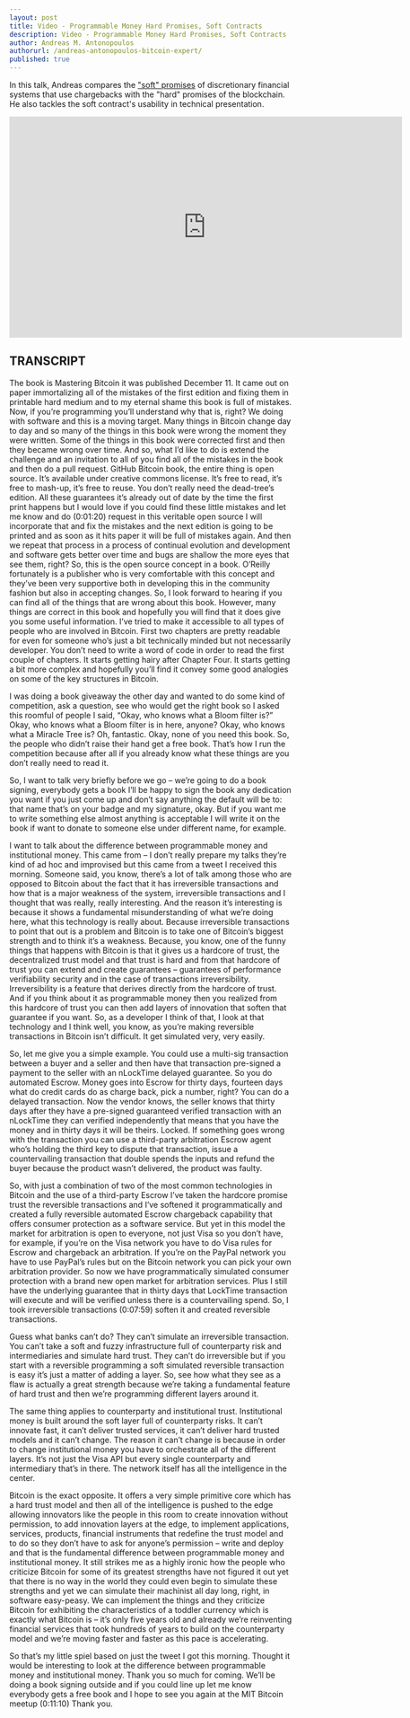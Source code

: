 ```yaml
---
layout: post
title: Video - Programmable Money Hard Promises, Soft Contracts
description: Video - Programmable Money Hard Promises, Soft Contracts
author: Andreas M. Antonopoulos
authorurl: /andreas-antonopoulos-bitcoin-expert/
published: true
---
```


<p>In this talk, Andreas compares the <a href="/video-hard-promise-soft-promise/">"soft" promises</a> of discretionary financial systems that use chargebacks with the "hard" promises of the blockchain. He also tackles the soft contract's usability in technical presentation.</p>

<center><iframe width="700" height="394" src="https://www.youtube.com/embed/prHax4yrncY?list=PLPQwGV1aLnTthcG265_FYSaV24hFScvC0" frameborder="0" allowfullscreen></iframe></center>

<h2>TRANSCRIPT</h2>
<p>The book is Mastering Bitcoin it was published December 11. It came out on paper immortalizing all of the mistakes of the first edition and fixing them in printable hard medium and to my eternal shame this book is full of mistakes. Now, if you&rsquo;re programming you&rsquo;ll understand why that is, right? We doing with software and this is a moving target. Many things in Bitcoin change day to day and so many of the things in this book were wrong the moment they were written. Some of the things in this book were corrected first and then they became wrong over time. And so, what I&rsquo;d like to do is extend the challenge and an invitation to all of you find all of the mistakes in the book and then do a pull request. GitHub Bitcoin book, the entire thing is open source. It&rsquo;s available under creative commons license. It&rsquo;s free to read, it&rsquo;s free to mash-up, it&rsquo;s free to reuse. You don&rsquo;t really need the dead-tree&rsquo;s edition. All these guarantees it&rsquo;s already out of date by the time the first print happens but I would love if you could find these little mistakes and let me know and do (0:01:20) request in this veritable open source I will incorporate that and fix the mistakes and the next edition is going to be printed and as soon as it hits paper it will be full of mistakes again. And then we repeat that process in a process of continual evolution and development and software gets better over time and bugs are shallow the more eyes that see them, right? So, this is the open source concept in a book. O&rsquo;Reilly fortunately is a publisher who is very comfortable with this concept and they&rsquo;ve been very supportive both in developing this in the community fashion but also in accepting changes. So, I look forward to hearing if you can find all of the things that are wrong about this book. However, many things are correct in this book and hopefully you will find that it does give you some useful information. I&rsquo;ve tried to make it accessible to all types of people who are involved in Bitcoin. First two chapters are pretty readable for even for someone who&rsquo;s just a bit technically minded but not necessarily developer. You don&rsquo;t need to write a word of code in order to read the first couple of chapters. It starts getting hairy after Chapter Four. It starts getting a bit more complex and hopefully you&rsquo;ll find it convey some good analogies on some of the key structures in Bitcoin.</p>
<p>I was doing a book giveaway the other day and wanted to do some kind of competition, ask a question, see who would get the right book so I asked this roomful of people I said, &ldquo;Okay, who knows what a Bloom filter is?&rdquo; Okay, who knows what a Bloom filter is in here, anyone? Okay, who knows what a Miracle Tree is? Oh, fantastic. Okay, none of you need this book. So, the people who didn&rsquo;t raise their hand get a free book. That&rsquo;s how I run the competition because after all if you already know what these things are you don&rsquo;t really need to read it.</p>
<p>So, I want to talk very briefly before we go &ndash; we&rsquo;re going to do a book signing, everybody gets a book I&rsquo;ll be happy to sign the book any dedication you want if you just come up and don&rsquo;t say anything the default will be to: that name that&rsquo;s on your badge and my signature, okay. But if you want me to write something else almost anything is acceptable I will write it on the book if want to donate to someone else under different name, for example.</p>
<p>I want to talk about the difference between programmable money and institutional money. This came from &ndash; I don&rsquo;t really prepare my talks they&rsquo;re kind of ad hoc and improvised but this came from a tweet I received this morning. Someone said, you know, there&rsquo;s a lot of talk among those who are opposed to Bitcoin about the fact that it has irreversible transactions and how that is a major weakness of the system, irreversible transactions and I thought that was really, really interesting. And the reason it&rsquo;s interesting is because it shows a fundamental misunderstanding of what we&rsquo;re doing here, what this technology is really about. Because irreversible transactions to point that out is a problem and Bitcoin is to take one of Bitcoin&rsquo;s biggest strength and to think it&rsquo;s a weakness. Because, you know, one of the funny things that happens with Bitcoin is that it gives us a hardcore of trust, the decentralized trust model and that trust is hard and from that hardcore of trust you can extend and create guarantees &ndash; guarantees of performance verifiability security and in the case of transactions irreversibility. Irreversibility is a feature that derives directly from the hardcore of trust. And if you think about it as programmable money then you realized from this hardcore of trust you can then add layers of innovation that soften that guarantee if you want. So, as a developer I think of that, I look at that technology and I think well, you know, as you&rsquo;re making reversible transactions in Bitcoin isn&rsquo;t difficult. It get simulated very, very easily.</p>
<p>So, let me give you a simple example. You could use a multi-sig transaction between a buyer and a seller and then have that transaction pre-signed a payment to the seller with an nLockTime delayed guarantee. So you do automated Escrow. Money goes into Escrow for thirty days, fourteen days what do credit cards do as charge back, pick a number, right? You can do a delayed transaction. Now the vendor knows, the seller knows that thirty days after they have a pre-signed guaranteed verified transaction with an nLockTime they can verified independently that means that you have the money and in thirty days it will be theirs. Locked. If something goes wrong with the transaction you can use a third-party arbitration Escrow agent who&rsquo;s holding the third key to dispute that transaction, issue a countervailing transaction that double spends the inputs and refund the buyer because the product wasn&rsquo;t delivered, the product was faulty.</p>
<p>So, with just a combination of two of the most common technologies in Bitcoin and the use of a third-party Escrow I&rsquo;ve taken the hardcore promise trust the reversible transactions and I&rsquo;ve softened it programmatically and created a fully reversible automated Escrow chargeback capability that offers consumer protection as a software service. But yet in this model the market for arbitration is open to everyone, not just Visa so you don&rsquo;t have, for example, if you&rsquo;re on the Visa network you have to do Visa rules for Escrow and chargeback an arbitration. If you&rsquo;re on the PayPal network you have to use PayPal&rsquo;s rules but on the Bitcoin network you can pick your own arbitration provider. So now we have programmatically simulated consumer protection with a brand new open market for arbitration services. Plus I still have the underlying guarantee that in thirty days that LockTime transaction will execute and will be verified unless there is a countervailing spend. So, I took irreversible transactions (0:07:59) soften it and created reversible transactions.</p>
<p>Guess what banks can&rsquo;t do? They can&rsquo;t simulate an irreversible transaction. You can&rsquo;t take a soft and fuzzy infrastructure full of counterparty risk and intermediaries and simulate hard trust. They can&rsquo;t do irreversible but if you start with a reversible programming a soft simulated reversible transaction is easy it&rsquo;s just a matter of adding a layer. So, see how what they see as a flaw is actually a great strength because we&rsquo;re taking a fundamental feature of hard trust and then we&rsquo;re programming different layers around it.</p>
<p>The same thing applies to counterparty and institutional trust. Institutional money is built around the soft layer full of counterparty risks. It can&rsquo;t innovate fast, it can&rsquo;t deliver trusted services, it can&rsquo;t deliver hard trusted models and it can&rsquo;t change. The reason it can&rsquo;t change is because in order to change institutional money you have to orchestrate all of the different layers. It&rsquo;s not just the Visa API but every single counterparty and intermediary that&rsquo;s in there. The network itself has all the intelligence in the center.</p>
<p>Bitcoin is the exact opposite. It offers a very simple primitive core which has a hard trust model and then all of the intelligence is pushed to the edge allowing innovators like the people in this room to create innovation without permission, to add innovation layers at the edge, to implement applications, services, products, financial instruments that redefine the trust model and to do so they don&rsquo;t have to ask for anyone&rsquo;s permission &ndash; write and deploy and that is the fundamental difference between programmable money and institutional money. It still strikes me as a highly ironic how the people who criticize Bitcoin for some of its greatest strengths have not figured it out yet that there is no way in the world they could even begin to simulate these strengths and yet we can simulate their machinist all day long, right, in software easy-peasy. We can implement the things and they criticize Bitcoin for exhibiting the characteristics of a toddler currency which is exactly what Bitcoin is &ndash; it&rsquo;s only five years old and already we&rsquo;re reinventing financial services that took hundreds of years to build on the counterparty model and we&rsquo;re moving faster and faster as this pace is accelerating.</p>
<p>So that&rsquo;s my little spiel based on just the tweet I got this morning. Thought it would be interesting to look at the difference between programmable money and institutional money. Thank you so much for coming. We&rsquo;ll be doing a book signing outside and if you could line up let me know everybody gets a free book and I hope to see you again at the MIT Bitcoin meetup (0:11:10) Thank you.</p>
